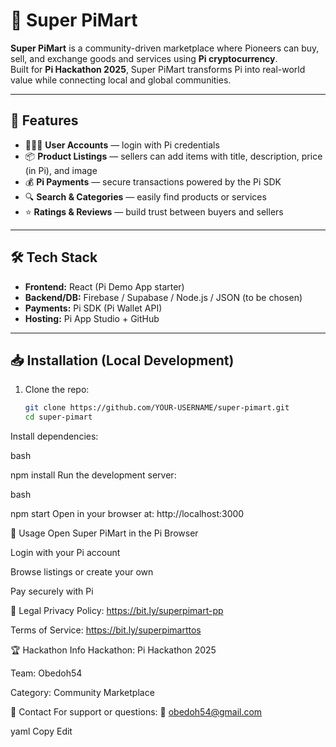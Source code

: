 # 🛒 Super PiMart

**Super PiMart** is a community-driven marketplace where Pioneers can buy, sell, and exchange goods and services using **Pi cryptocurrency**.  
Built for **Pi Hackathon 2025**, Super PiMart transforms Pi into real-world value while connecting local and global communities.  

---

## 🚀 Features
- 🧑‍🤝‍🧑 **User Accounts** — login with Pi credentials  
- 📦 **Product Listings** — sellers can add items with title, description, price (in Pi), and image  
- 💰 **Pi Payments** — secure transactions powered by the Pi SDK  
- 🔍 **Search & Categories** — easily find products or services  
- ⭐ **Ratings & Reviews** — build trust between buyers and sellers  

---

## 🛠️ Tech Stack
- **Frontend:** React (Pi Demo App starter)  
- **Backend/DB:** Firebase / Supabase / Node.js / JSON (to be chosen)  
- **Payments:** Pi SDK (Pi Wallet API)  
- **Hosting:** Pi App Studio + GitHub  

---

## 📥 Installation (Local Development)
1. Clone the repo:
   ```bash
   git clone https://github.com/YOUR-USERNAME/super-pimart.git
   cd super-pimart
Install dependencies:

bash

npm install
Run the development server:

bash

npm start
Open in your browser at: http://localhost:3000

📱 Usage
Open Super PiMart in the Pi Browser

Login with your Pi account

Browse listings or create your own

Pay securely with Pi

📜 Legal
Privacy Policy: https://bit.ly/superpimart-pp

Terms of Service: https://bit.ly/superpimarttos

🏆 Hackathon Info
Hackathon: Pi Hackathon 2025

Team: Obedoh54

Category: Community Marketplace

📧 Contact
For support or questions:
📩 obedoh54@gmail.com

yaml
Copy
Edit
